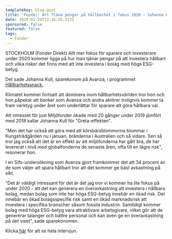 ```yaml
---
templateKey: blog-post
title: 'Fonder: Att Ttäna pengar på hållbarhet i fokus 2020 - Johanna Kull'
date: 2020-01-29T12:16:55.317Z
sponsored: false
featured: false
tags:
  - Fonder
---
```

STOCKHOLM (Fonder Direkt) Allt mer fokus för sparare och investerare under 2020 kommer ligga på hur man tjänar pengar på att investera hållbart och vilka risker det finns med att inte investera i bolag med höga ESG-betyg.

Det sade Johanna Kull, sparekonom på Avanza, i programmet [Hållbarhetssnack.](https://youtu.be/2fy8HNfSn1k)

Klimatet kommer fortsatt att dominera inom hållbarhetsvärlden tror hon och hon påpekar att banker som Avanza och andra aktörer troligtvis kommer ta fram verktyg under året som underlättar för sparare att göra hållbara val.

Att intresset för just Miljöfonder ökade med 20 gånger under 2019 jämfört med 2018 kallar Johanna Kull för "Greta-effekten".

"Men det har också att göra med att körsbärsblommorna blommar i Kungsträdgården nu i januari, bränderna i Australien och så vidare. Sen så tror jag också att det är en effekt av att miljöfonderna har gått bra, de har levererat i nivå med globalfonderna de senaste åren, ofta till en lägre risk", resonerar hon.

I en Sifo-undersökning som Avanza gjort framkommer det att 34 procent av de som väljer att spara hållbart tror att det kommer ge bäst avkastning på sikt.

"Det är väldigt intressant för det är det jag tror vi kommer ha lite fokus på under 2020 - att det kan generera en överavkastning att investera i hållbara bolag, medan bolag som inte har höga ESG-betyg innebär en ökad risk. Det innebär en ökad bolagsspecifik risk samt en ökad marknadsrisk att investera i specifika branscher såsom fossila industrin. Samtidigt kommer bolag med höga ESG-betyg vara attraktivare arbetsgivare, vilket gör att de genererar talanger och bättre personal och kan även ge en överavkastning på det viset", sade sparekonomen.

Klicka[ här](https://youtu.be/2fy8HNfSn1k) för att se hela intervjun.
